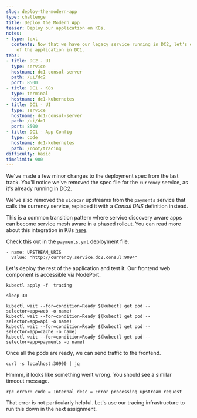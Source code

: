 ```yaml
---
slug: deploy-the-modern-app
type: challenge
title: Deploy the Modern App
teaser: Deploy our application on K8s.
notes:
- type: text
  contents: Now that we have our legacy service running in DC2, let's deploy the rest
    of the application in DC1.
tabs:
- title: DC2 - UI
  type: service
  hostname: dc1-consul-server
  path: /ui/dc2
  port: 8500
- title: DC1 - K8s
  type: terminal
  hostname: dc1-kubernetes
- title: DC1 - UI
  type: service
  hostname: dc1-consul-server
  path: /ui/dc1
  port: 8500
- title: DC1 - App Config
  type: code
  hostname: dc1-kubernetes
  path: /root/tracing
difficulty: basic
timelimit: 900
---
```

We've made a few minor changes to the deployment spec from the last track.
You'll notice we've removed the spec file for the `currency` service, as it's already running in DC2. <br>

We've also removed the `sidecar` upstreams from the `payments` service that calls the currency service, replaced it with a _Consul DNS_ definition instead. <br>

This is a common transition pattern where service discovery aware apps can become service mesh aware in a phased rollout.
You can read more about this integration in K8s [here](https://www.consul.io/docs/platform/k8s/dns.html). <br>

Check this out in the `payments.yml` deployment file. <br>

```
- name: UPSTREAM_URIS
  value: "http://currency.service.dc2.consul:9094"
```

Let's deploy the rest of the application and test it. Our frontend web component is accessible via NodePort.

```
kubectl apply -f  tracing

sleep 30

kubectl wait --for=condition=Ready $(kubectl get pod --selector=app=web -o name)
kubectl wait --for=condition=Ready $(kubectl get pod --selector=app=api -o name)
kubectl wait --for=condition=Ready $(kubectl get pod --selector=app=cache -o name)
kubectl wait --for=condition=Ready $(kubectl get pod --selector=app=payments -o name)
```

Once all the pods are ready, we can send traffic to the frontend.

```
curl -s localhost:30900 | jq
```

Hmmm, it looks like something went wrong. You should see a similar timeout message. <br>

```
rpc error: code = Internal desc = Error processing upstream request
```

That error is not particularly helpful.
Let's use our tracing infrastructure to run this down in the next assignment.